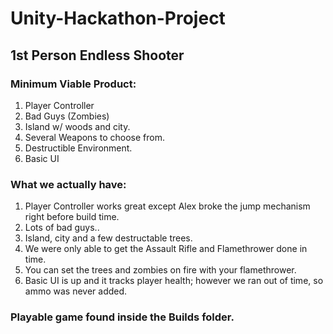 # Unity-Hackathon-Project

## 1st Person Endless Shooter

### Minimum Viable Product:
1. Player Controller
2. Bad Guys (Zombies)
3. Island w/ woods and city.
4. Several Weapons to choose from.
5. Destructible Environment.
6. Basic UI

### What we actually have:
1. Player Controller works great except Alex broke the jump mechanism right before build time.
2. Lots of bad guys.. 
3. Island, city and a few destructable trees.
4. We were only able to get the Assault Rifle and Flamethrower done in time.
5. You can set the trees and zombies on fire with your flamethrower.
6. Basic UI is up and it tracks player health; however we ran out of time, so ammo was never added.


### Playable game found inside the Builds folder.

